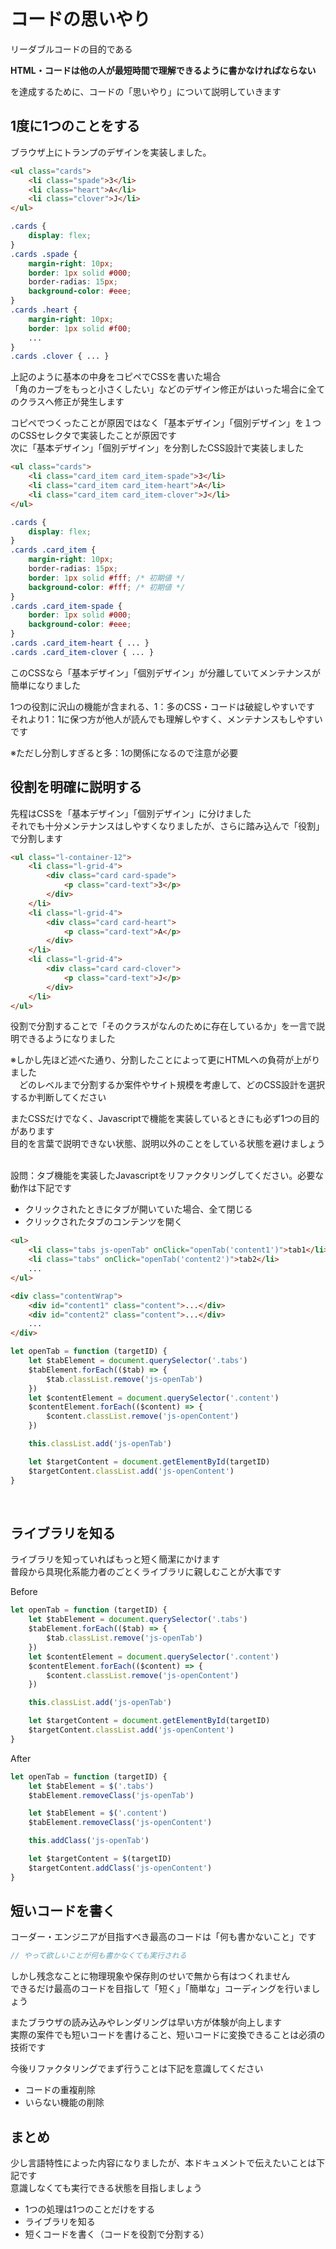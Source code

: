 # コードの思いやり
リーダブルコードの目的である

**HTML・コードは他の人が最短時間で理解できるように書かなければならない**

を達成するために、コードの「思いやり」について説明していきます

## 1度に1つのことをする

ブラウザ上にトランプのデザインを実装しました。

```HTML
<ul class="cards">
    <li class="spade">3</li>
    <li class="heart">A</li>
    <li class="clover">J</li>
</ul>
```

```CSS
.cards {
    display: flex;
}
.cards .spade {
    margin-right: 10px;
    border: 1px solid #000;
    border-radias: 15px;
    background-color: #eee;
}
.cards .heart {
    margin-right: 10px;
    border: 1px solid #f00;
    ...
}
.cards .clover { ... }
```

上記のように基本の中身をコピペでCSSを書いた場合<br>
「角のカーブをもっと小さくしたい」などのデザイン修正がはいった場合に全てのクラスへ修正が発生します<br>

コピペでつくったことが原因ではなく「基本デザイン」「個別デザイン」を１つのCSSセレクタで実装したことが原因です<br>
次に「基本デザイン」「個別デザイン」を分割したCSS設計で実装しました

```HTML
<ul class="cards">
    <li class="card_item card_item-spade">3</li>
    <li class="card_item card_item-heart">A</li>
    <li class="card_item card_item-clover">J</li>
</ul>
```

```CSS
.cards {
    display: flex;
}
.cards .card_item {
    margin-right: 10px;
    border-radias: 15px;
    border: 1px solid #fff; /* 初期値 */
    background-color: #fff; /* 初期値 */
}
.cards .card_item-spade {
    border: 1px solid #000;
    background-color: #eee;
}
.cards .card_item-heart { ... }
.cards .card_item-clover { ... }
```

このCSSなら「基本デザイン」「個別デザイン」が分離していてメンテナンスが簡単になりました<br>

1つの役割に沢山の機能が含まれる、1：多のCSS・コードは破綻しやすいです<br>
それより1：1に保つ方が他人が読んでも理解しやすく、メンテナンスもしやすいです<br>

※ただし分割しすぎると多：1の関係になるので注意が必要

## 役割を明確に説明する

先程はCSSを「基本デザイン」「個別デザイン」に分けました<br>
それでも十分メンテナンスはしやすくなりましたが、さらに踏み込んで「役割」で分割します<br>

```HTML
<ul class="l-container-12">
    <li class="l-grid-4">
        <div class="card card-spade">
            <p class="card-text">3</p>
        </div>
    </li>
    <li class="l-grid-4">
        <div class="card card-heart">
            <p class="card-text">A</p>
        </div>
    </li>
    <li class="l-grid-4">
        <div class="card card-clover">
            <p class="card-text">J</p>
        </div>
    </li>
</ul>
```

役割で分割することで「そのクラスがなんのために存在しているか」を一言で説明できるようになりました<br>

※しかし先ほど述べた通り、分割したことによって更にHTMLへの負荷が上がりました<br>
　どのレベルまで分割するか案件やサイト規模を考慮して、どのCSS設計を選択するか判断してください

またCSSだけでなく、Javascriptで機能を実装しているときにも必ず1つの目的があります<br>
目的を言葉で説明できない状態、説明以外のことをしている状態を避けましょう

<br>
設問：タブ機能を実装したJavascriptをリファクタリングしてください。必要な動作は下記です

- クリックされたときにタブが開いていた場合、全て閉じる
- クリックされたタブのコンテンツを開く

```HTML
<ul>
    <li class="tabs js-openTab" onClick="openTab('content1')">tab1</li>
    <li class="tabs" onClick="openTab('content2')">tab2</li>
    ...
</ul>

<div class="contentWrap">
    <div id="content1" class="content">...</div>
    <div id="content2" class="content">...</div>
    ...
</div>
```

```Javascript
let openTab = function (targetID) {
    let $tabElement = document.querySelector('.tabs')
    $tabElement.forEach(($tab) => {
        $tab.classList.remove('js-openTab')
    })
    let $contentElement = document.querySelector('.content')
    $contentElement.forEach(($content) => {
        $content.classList.remove('js-openContent')
    })

    this.classList.add('js-openTab')

    let $targetContent = document.getElementById(targetID)
    $targetContent.classList.add('js-openContent')
}
```

<br>

## ライブラリを知る
ライブラリを知っていればもっと短く簡潔にかけます<br>
普段から具現化系能力者のごとくライブラリに親しむことが大事です

Before

```Javascript
let openTab = function (targetID) {
    let $tabElement = document.querySelector('.tabs')
    $tabElement.forEach(($tab) => {
        $tab.classList.remove('js-openTab')
    })
    let $contentElement = document.querySelector('.content')
    $contentElement.forEach(($content) => {
        $content.classList.remove('js-openContent')
    })

    this.classList.add('js-openTab')

    let $targetContent = document.getElementById(targetID)
    $targetContent.classList.add('js-openContent')
}
```

After

```Javascript
let openTab = function (targetID) {
    let $tabElement = $('.tabs')
    $tabElement.removeClass('js-openTab')

    let $tabElement = $('.content')
    $tabElement.removeClass('js-openContent')

    this.addClass('js-openTab')

    let $targetContent = $(targetID)
    $targetContent.addClass('js-openContent')
}
```

## 短いコードを書く

コーダー・エンジニアが目指すべき最高のコードは「何も書かないこと」です

```Javascript
// やって欲しいことが何も書かなくても実行される
```

しかし残念なことに物理現象や保存則のせいで無から有はつくれません<br>
できるだけ最高のコードを目指して「短く」「簡単な」コーディングを行いましょう

またブラウザの読み込みやレンダリングは早い方が体験が向上します<br>
実際の案件でも短いコードを書けること、短いコードに変換できることは必須の技術です<br>

今後リファクタリングでまず行うことは下記を意識してください

- コードの重複削除
- いらない機能の削除

## まとめ

少し言語特性によった内容になりましたが、本ドキュメントで伝えたいことは下記です<br>
意識しなくても実行できる状態を目指しましょう

- 1つの処理は1つのことだけをする
- ライブラリを知る
- 短くコードを書く（コードを役割で分割する）
